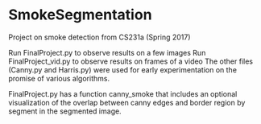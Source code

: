 # SmokeSegmentation
Project on smoke detection from CS231a (Spring 2017)

Run FinalProject.py to observe results on a few images
Run FinalProject_vid.py to observe results on frames of a video
The other files (Canny.py and Harris.py) were used for early experimentation on the promise of various algorithms.

FinalProject.py has a function canny_smoke that includes an optional visualization of the overlap between canny edges and border region by segment in the segmented image. 
